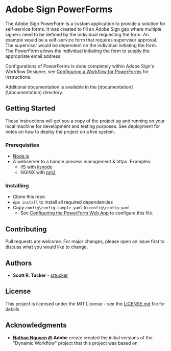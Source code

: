 # Adobe Sign PowerForms
The Adobe Sign PowerForm is a custom application to provide a solution for self-service forms. It was created to fill an Adobe Sign gap where multiple signers need to be defined by the individual requesting the form. An example would be a self-service form that requires supervisor approval. The supervisor would be dependent on the individual initiating the form. The PowerForm allows the individual initiating the form to supply the appropriate email address.

Configurations of PowerForms is done completely within Adobe Sign's Workflow Designer, see [Configuring a Workflow for PowerForms](documentation\Configuring-a-Workflow-for-PowerForms.md) for instructions.

Additional documentation is available in the [documentation](\documentation\) directory.

## Getting Started

These instructions will get you a copy of the project up and running on your local machine for development and testing purposes. See deployment for notes on how to deploy the project on a live system.

### Prerequisites
- [Node.js](https://nodejs.org/)
- A webserver to a handle process management & https. Examples:
  - IIS with [iisnode](https://github.com/Azure/iisnode)
  - NGINX with [pm2](https://pm2.keymetrics.io/)

### Installing
- Clone this repo
- `npm install` to install all required dependencies
- Copy `config\config.sample.yaml` to `config\config.yaml`
  - See [Configuring the PowerForm Web App](/documentation/configuration-files.md) to configure this file.

## Contributing
Pull requests are welcome. For major changes, please open an issue first to discuss what you would like to change.

## Authors
- **Scott R. Tucker** - [srtucker](https://github.com/srtucker)

## License
This project is licensed under the MIT License - see the [LICENSE.md](LICENSE.md) file for details

## Acknowledgments
- **[Nathan Nguyen](https://github.com/NathanNguyen345) @ Adobe** create created the initial versions of the "Dynamic Workflow" project that this project was based on
